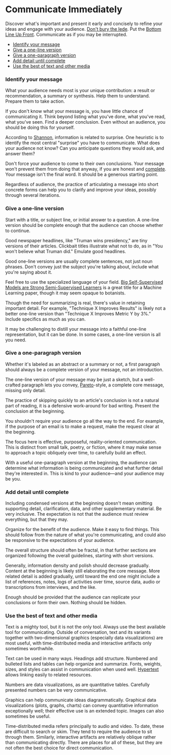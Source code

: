 # Communicate Immediately

Discover what's important and present it early and concisely to refine
your ideas and engage with your audience. [Don't bury the lede][]. Put
the [Bottom Line Up Front][]. Communicate as if you may be
interrupted.

[Don't bury the lede]: https://en.wikipedia.org/wiki/Inverted_pyramid_(journalism)
[Bottom Line Up Front]: https://en.wikipedia.org/wiki/BLUF_(communication)

 * [Identify your message](#message)
 * [Give a one-line version](#line)
 * [Give a one-paragraph version](#paragraph)
 * [Add detail until complete](#detail)
 * [Use the best of text and other media](#media)


### <a name="message"></a>Identify your message

What your audience needs most is your unique contribution: a result or
recommendation, a summary or synthesis. Help them to understand.
Prepare them to take action.

If you don't know what your message is, you have little chance of
communicating it. Think beyond listing what you've done, what you've
read, what you've seen. Find a deeper conclusion. Even without an
audience, you should be doing this for yourself.

According to [Shannon][], information is related to surprise. One
heuristic is to identify the most central "surprise" you have to
communicate. What does your audience not know? Can you anticipate
questions they would ask, and answer them?

[Shannon]: https://en.wikipedia.org/wiki/A_Mathematical_Theory_of_Communication

Don't force your audience to come to their own conclusions. Your
message won't prevent them from doing that anyway, if you are honest
and [complete](#detail). Your message isn't the final word. It should
be a generous starting point.

Regardless of audience, the practice of articulating a message into
short concrete forms can help you to clarify and improve your ideas,
possibly through several iterations.


### <a name="line"></a>Give a one-line version

Start with a title, or subject line, or initial answer to a question.
A one-line version should be complete enough that the audience can
choose whether to continue.

Good newspaper headlines, like "Truman wins presidency," are tiny
versions of their articles. Clickbait titles illustrate what not to
do, as in "You won't believe what Truman did." Emulate good headlines.

<!-- https://en.wikipedia.org/wiki/Dewey_Defeats_Truman -->

Good one-line versions are usually complete sentences, not just noun
phrases. Don't convey just the subject you're talking about, include
what you're saying about it.

Feel free to use the specialized language of your field.
[Big Self-Supervised Models are Strong Semi-Supervised Learners][] is
a great title for a Machine Learning paper, though it may seem opaque
to botanists.

[Big Self-Supervised Models are Strong Semi-Supervised Learners]: https://arxiv.org/abs/2006.10029v1

Though the need for summarizing is real, there's value in retaining
important detail. For example, "Technique X Improves Results" is
likely not a better one-line version than "Technique X Improves Metric
Y by 3%." Include specifics as much as you can.

It may be challenging to distill your message into a faithful one-line
representation, but it can be done. In some cases, a one-line version
is all you need.


### <a name="paragraph"></a>Give a one-paragraph version

Whether it's labeled as an abstract or a summary or not, a first
paragraph should always be a complete version of your message, not an
introduction.

The one-line version of your message may be just a sketch, but a
well-crafted paragraph lets you convey, [Pareto][]-style, a complete
core message, missing only detail.

[Pareto]: https://en.wikipedia.org/wiki/Pareto_principle

The practice of skipping quickly to an article's conclusion is not a
natural part of reading, it is a defensive work-around for bad
writing. Present the conclusion at the beginning.

You shouldn't require your audience go all the way to the end. For
example, if the purpose of an email is to make a request, make the
request clear at the beginning.

The focus here is effective, purposeful, reality-oriented
communication. This is distinct from small talk, poetry, or fiction,
where it may make sense to approach a topic obliquely over time, to
carefully build an effect.

With a useful one-paragraph version at the beginning, the audience can
determine what information is being communicated and what further
detail they're interested in. This is kind to your audience—and your
audience may be you.


### <a name="detail"></a>Add detail until complete

Including condensed versions at the beginning doesn't mean omitting
supporting detail, clarification, data, and other supplementary
material. Be very inclusive. The expectation is not that the audience
must review everything, but that they may.

Organize for the benefit of the audience. Make it easy to find things.
This should follow from the nature of what you're communicating, and
could also be responsive to the expectations of your audience.

The overall structure should often be fractal, in that further
sections are organized following the overall guidelines, starting with
short versions.

Generally, information density and polish should decrease gradually.
Content at the beginning is likely still elaborating the core message.
More related detail is added gradually, until toward the end one might
include a list of references, notes, logs of activities over time,
source data, audio or transcriptions from interviews, and the like.

Enough should be provided that the audience can replicate your
conclusions or form their own. Nothing should be hidden.


### <a name="media"></a>Use the best of text and other media

Text is a mighty tool, but it is not the only tool. Always use the
best available tool for communicating. Outside of conversation, text
and its variants together with two-dimensional graphics (especially
data visualizations) are most useful, with time-distributed media and
interactive artifacts only sometimes worthwhile.

Text can be used in many ways. Headings add structure. Numbered and
bulleted lists and tables can help organize and summarize. Fonts,
weights, sizes, and styles can assist in communication when used well.
[Hypertext][] allows linking easily to related resources.

[Hypertext]: https://en.wikipedia.org/wiki/Hypertext

Numbers are data visualizations, as are quantitative tables. Carefully
presented numbers can be very communicative.

Graphics can help communicate ideas diagrammatically. Graphical data
visualizations (plots, graphs, charts) can convey quantitative
information exceptionally well; their effective use is an extended
topic. Images can also sometimes be useful.

Time-distributed media refers principally to audio and video. To date,
these are difficult to search or skim. They tend to require the
audience to sit through them. Similarly, interactive artifacts are
relatively oblique rather than communicating directly. There are
places for all of these, but they are not often the best choice for
direct communication.
